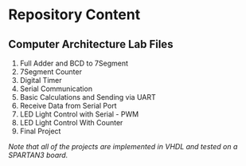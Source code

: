 # Repository Content
## Computer Architecture Lab Files
1. Full Adder and BCD to 7Segment
2. 7Segment Counter
3. Digital Timer
4. Serial Communication
5. Basic Calculations and Sending via UART
6. Receive Data from Serial Port
7. LED Light Control with Serial - PWM
8. LED Light Control With Counter
9. Final Project

*Note that all of the projects are implemented in VHDL and tested on a SPARTAN3 board.*
